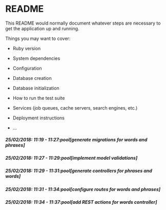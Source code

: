 # README

This README would normally document whatever steps are necessary to get the
application up and running.

Things you may want to cover:

* Ruby version

* System dependencies

* Configuration

* Database creation

* Database initialization

* How to run the test suite

* Services (job queues, cache servers, search engines, etc.)

* Deployment instructions

* ...

##### 25/02/2018: 11:19 - 11:27:pool[generate migrations for words and phrases]

##### 25/02/2018: 11:27 - 11:29:pool[implement model validations]

##### 25/02/2018: 11:29 - 11:31:pool[generate controllers for phrases and words]

##### 25/02/2018: 11:31 - 11:34:pool[configure routes for words and phrases]

##### 25/02/2018: 11:34 - 11:37:pool[add REST actions for words controller]
